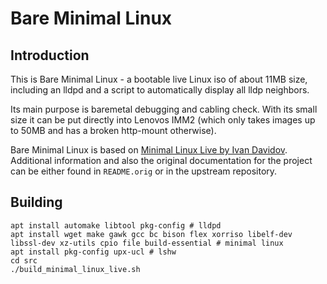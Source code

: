# Bare Minimal Linux
## Introduction
This is Bare Minimal Linux - a bootable live Linux iso of about 11MB size,
including an lldpd and a script to automatically display all lldp neighbors.

Its main purpose is baremetal debugging and cabling check. With its small size
it can be put directly into Lenovos IMM2 (which only takes images up to 50MB and
has a broken http-mount otherwise).

Bare Minimal Linux is based on [Minimal Linux Live by Ivan Davidov](https://github.com/ivandavidov/minimal/).
Additional information and also the original documentation for the project can be either
found in `README.orig` or in the upstream repository.

## Building
```
apt install automake libtool pkg-config # lldpd
apt install wget make gawk gcc bc bison flex xorriso libelf-dev libssl-dev xz-utils cpio file build-essential # minimal linux
apt install pkg-config upx-ucl # lshw
cd src
./build_minimal_linux_live.sh
```
